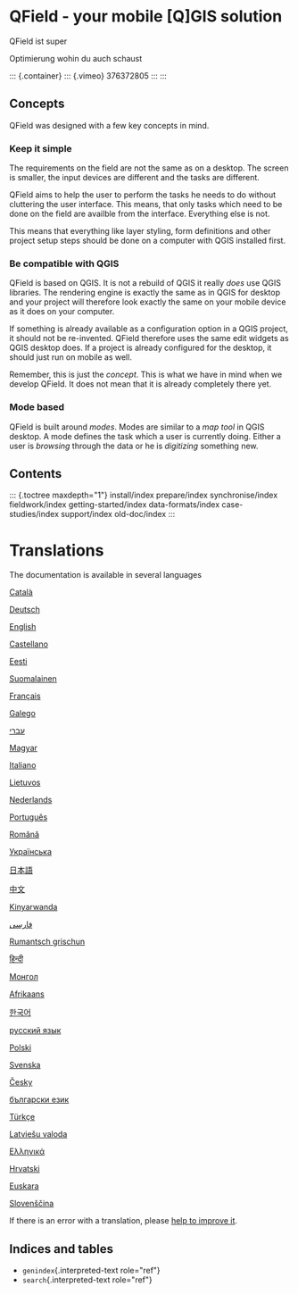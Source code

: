 QField - your mobile \[Q\]GIS solution
======================================

QField ist super

Optimierung wohin du auch schaust

::: {.container}
::: {.vimeo}
376372805
:::
:::

Concepts
--------

QField was designed with a few key concepts in mind.

### Keep it simple

The requirements on the field are not the same as on a desktop. The
screen is smaller, the input devices are different and the tasks are
different.

QField aims to help the user to perform the tasks he needs to do without
cluttering the user interface. This means, that only tasks which need to
be done on the field are availble from the interface. Everything else is
not.

This means that everything like layer styling, form definitions and
other project setup steps should be done on a computer with QGIS
installed first.

### Be compatible with QGIS

QField is based on QGIS. It is not a rebuild of QGIS it really *does*
use QGIS libraries. The rendering engine is exactly the same as in QGIS
for desktop and your project will therefore look exactly the same on
your mobile device as it does on your computer.

If something is already available as a configuration option in a QGIS
project, it should not be re-invented. QField therefore uses the same
edit widgets as QGIS desktop does. If a project is already configured
for the desktop, it should just run on mobile as well.

Remember, this is just the *concept*. This is what we have in mind when
we develop QField. It does not mean that it is already completely there
yet.

### Mode based

QField is built around *modes*. Modes are similar to a *map tool* in
QGIS desktop. A mode defines the task which a user is currently doing.
Either a user is *browsing* through the data or he is *digitizing*
something new.

Contents
--------

::: {.toctree maxdepth="1"}
install/index prepare/index synchronise/index fieldwork/index
getting-started/index data-formats/index case-studies/index
support/index old-doc/index
:::

Translations
============

The documentation is available in several languages

[Català](/docs/ca)

[Deutsch](/docs/de)

[English](/docs/en)

[Castellano](/docs/es)

[Eesti](/docs/et)

[Suomalainen](/docs/fi)

[Français](/docs/fr)

[Galego](/docs/gl)

[עברי](/docs/he)

[Magyar](/docs/hu)

[Italiano](/docs/it)

[Lietuvos](/docs/lt)

[Nederlands](/docs/nl)

[Português](/docs/pt)

[Română](/docs/ro)

[Українська](/docs/uk)

[日本語](/docs/ja)

[中文](/doc/zh)

[Kinyarwanda](/doc/rw)

[فارسی](/doc/fa)

[Rumantsch grischun](/doc/rm)

[हिन्दी](/doc/hi)

[Монгол](/doc/mn)

[Afrikaans](/doc/af)

[한국어](/doc/ko)

[русский язык](/doc/ru)

[Polski](/doc/pl)

[Svenska](/doc/sv)

[Česky](/doc/cs)

[български език](/doc/bg)

[Türkçe](/doc/tr)

[Latviešu valoda](/doc/lv)

[Ελληνικά](/doc/el)

[Hrvatski](/doc/hr)

[Euskara](/doc/eu)

[Slovenščina](/doc/sl)

If there is an error with a translation, please [help to improve
it](https://www.transifex.com/opengisch/qfield-documentation/).

Indices and tables
------------------

-   `genindex`{.interpreted-text role="ref"}
-   `search`{.interpreted-text role="ref"}
